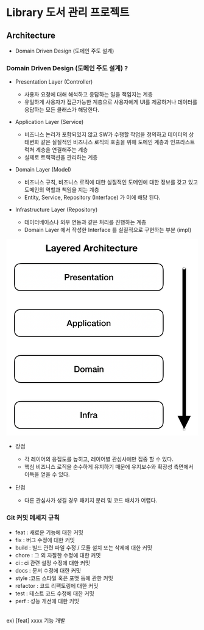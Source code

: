 # Library 도서 관리 프로젝트

## Architecture
- Domain Driven Design (도메인 주도 설계)

### Domain Driven Design (도메인 주도 설계) ?
- Presentation Layer (Controller)
    - 사용자 요청에 대해 해석하고 응답하는 일을 책임지는 계층
    - 유일하게 사용자가 접근가능한 계층으로 사용자에게 UI를 제공하거나 데이터를 응답하는 모든 클래스가 해당한다.

- Application Layer (Service)
    - 비즈니스 논리가 포함되있지 않고 SW가 수행할 작업을 정의하고 데이터의 상태변화 같은 실질적인 비즈니스 로직의 호출을 위해 도메인 계층과 인프라스트럭쳐 계층을 연결해주는 계층
    - 실제로 트랙잭션을 관리하는 계층

- Domain Layer (Model)
    - 비즈니스 규칙, 비즈니스 로직에 대한 실질적인 도메인에 대한 정보를 갖고 있고 도메인의 역할과 책임을 지는 계층
    - Entity, Service, Repository (Interface) 가 이에 해당 된다.

- Infrastructure Layer (Repository)
    - 데이터베이스나 외부 연동과 같은 처리를 진행하는 계층
    - Domain Layer 에서 작성한 Interface 를 실질적으로 구현하는 부분 (impl)

![img.png](img.png)

- 장점
    - 각 레이어의 응집도를 높히고, 레이어별 관심사에만 집중 할 수 있다.
    - 핵심 비즈니스 로직을 순수하게 유지하기 때문에 유지보수와 확장성 측면에서 이득을 얻을 수 있다.

- 단점
    - 다른 관심사가 생길 경우 패키지 분리 및 코드 배치가 어렵다.

### Git 커밋 메세지 규칙 <br>
- feat : 새로운 기능에 대한 커밋<br>
- fix : 버그 수정에 대한 커밋<br>
- build : 빌드 관련 파일 수정 / 모듈 설치 또는 삭제에 대한 커밋<br>
- chore : 그 외 자잘한 수정에 대한 커밋<br>
- ci : ci 관련 설정 수정에 대한 커밋<br>
- docs : 문서 수정에 대한 커밋<br>
- style :코드 스타일 혹은 포맷 등에 관한 커밋<br>
- refactor : 코드 리팩토링에 대한 커밋<br>
- test : 테스트 코드 수정에 대한 커밋<br>
- perf : 성능 개선에 대한 커밋<br><br>

ex) [feat] xxxx 기능 개발

